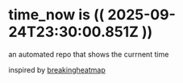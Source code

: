 # time_now is (( 2025-09-24T23:30:00.851Z ))

an automated repo that shows the currnent time

inspired by [breakingheatmap](https://github.com/breakingheatmap/breakingheatmap)